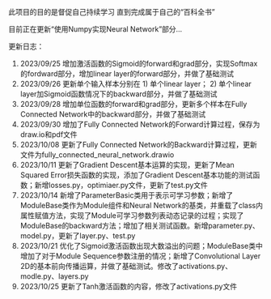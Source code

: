 此项目的目的是督促自己持续学习
直到完成属于自己的“百科全书”

目前正在更新“使用Numpy实现Neural Network”部分...

更新日志：
1. 2023/09/25 增加激活函数的Sigmoid的forward和grad部分，实现Softmax的fordward部分，增加linear layer的forward部分，并做了基础测试
2. 2023/09/26 更新单个输入样本分别在 1) 单个linear layer； 2) 单个linear layer加Sigmoid函数情况下的backward部分，并做了基础测试
3. 2023/09/28 增加单位函数的forward和grad部分，更新多个样本在Fully Connected Network中的backward部分，并做了基础测试
4. 2023/09/30 增加了Fully Connected Network的Forward计算过程，保存为draw.io和pdf文件
5. 2023/10/08 更新了Fully Connected Network的Backward计算过程，更新文件为fully_connected_neural_network.drawio
6. 2023/10/11 更新了Gradient Descent基本运算的实现，更新了Mean Squared Error损失函数的实现，添加了Gradient Descent基本功能的测试函数；新增losses.py，optimiaer.py文件，更新了test.py文件
7. 2023/10/14 新增了ParameterBasic类用于表示可学习参数；新增了ModuleBase类作为Module组件和Neural Network的基类，并重载了class内属性赋值方法，实现了Module可学习参数列表动态记录的过程；实现了ModuleBase的backward方法；增加了相关测试函数。新增parameter.py、model.py，更新了layer.py、test.py
8. 2023/10/21 优化了Sigmoid激活函数出现大数溢出的问题；ModuleBase类中增加了对于Module Sequence参数注册的情况；新增了Convolutional Layer 2D的基本前向传播运算，并做了基础测试。修改了activations.py、modle.py、layers.py
9. 2023/10/25 更新了Tanh激活函数的内容，修改了activations.py文件

